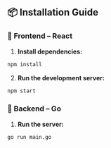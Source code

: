 ## 📦 Installation Guide

### 📖 Frontend – React

1. **Install dependencies:**

```bash
npm install
```

2. **Run the development server:**

```bash
npm start
```

### 🎒 Backend – Go

1. **Run the server:**

```bash
go run main.go
```